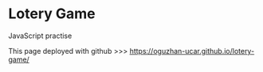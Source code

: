 # Lotery Game

JavaScript practise

This page deployed with github >>> https://oguzhan-ucar.github.io/lotery-game/
